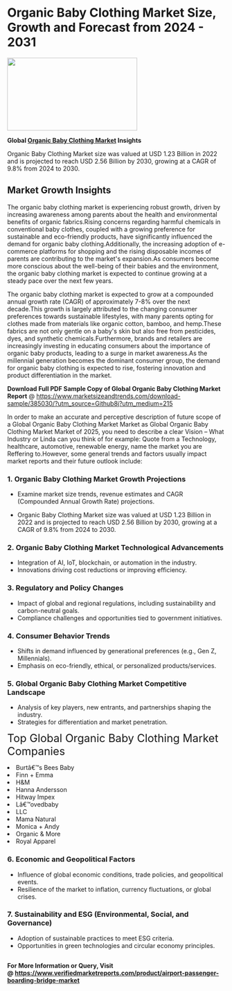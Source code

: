 <H1>Organic Baby Clothing Market Size, Growth and Forecast from 2024 - 2031</H1><img class="aligncenter size-medium wp-image-584254" src="https://thirdeyenews.in/wp-content/uploads/2024/09/Global-Market-Research-300x168.jpeg" alt="" width="300" height="168" /><p><strong>Global&nbsp;<a href="https://www.marketsizeandtrends.com/download-sample/385030/?utm_source=Github8j?utm_medium=215">Organic Baby Clothing Market</a> Insights</strong></p><p>Organic Baby Clothing Market size was valued at USD 1.23 Billion in 2022 and is projected to reach USD 2.56 Billion by 2030, growing at a CAGR of 9.8% from 2024 to 2030.</p><p><h2>Market Growth Insights</h2> <p>The organic baby clothing market is experiencing robust growth, driven by increasing awareness among parents about the health and environmental benefits of organic fabrics.Rising concerns regarding harmful chemicals in conventional baby clothes, coupled with a growing preference for sustainable and eco-friendly products, have significantly influenced the demand for organic baby clothing.Additionally, the increasing adoption of e-commerce platforms for shopping and the rising disposable incomes of parents are contributing to the market's expansion.As consumers become more conscious about the well-being of their babies and the environment, the organic baby clothing market is expected to continue growing at a steady pace over the next few years.</p> <p>The organic baby clothing market is expected to grow at a compounded annual growth rate (CAGR) of approximately 7-8% over the next decade.This growth is largely attributed to the changing consumer preferences towards sustainable lifestyles, with many parents opting for clothes made from materials like organic cotton, bamboo, and hemp.These fabrics are not only gentle on a baby's skin but also free from pesticides, dyes, and synthetic chemicals.Furthermore, brands and retailers are increasingly investing in educating consumers about the importance of organic baby products, leading to a surge in market awareness.As the millennial generation becomes the dominant consumer group, the demand for organic baby clothing is expected to rise, fostering innovation and product differentiation in the market.<p><span class=""><strong>Download Full PDF Sample Copy of Global Organic Baby Clothing Market Report</strong> @ <a href="https://www.marketsizeandtrends.com/download-sample/385030/?utm_source=Github8j?utm_medium=215" target="_blank">https://www.marketsizeandtrends.com/download-sample/385030/?utm_source=Github8j?utm_medium=215</a></span></p><p>In order to make an accurate and perceptive description of future scope of a Global&nbsp;Organic Baby Clothing Market Market as Global&nbsp;Organic Baby Clothing Market Market of 2025, you need to describe a clear Vision &ndash; What Industry or Linda can you think of for example: Quote from a Technology, healthcare, automotive, renewable energy, name the market you are Reffering to.However, some general trends and factors usually impact market reports and their future outlook include:</p><h3>1.&nbsp;<strong>Organic Baby Clothing Market Growth Projections</strong></h3><ul><li>Examine market size trends, revenue estimates and CAGR (Compounded Annual Growth Rate) projections.</li><li><p>Organic Baby Clothing Market size was valued at USD 1.23 Billion in 2022 and is projected to reach USD 2.56 Billion by 2030, growing at a CAGR of 9.8% from 2024 to 2030.</p></li></ul><h3>2.&nbsp;<strong>Organic Baby Clothing Market Technological Advancements</strong></h3><ul><li>Integration of AI, IoT, blockchain, or automation in the industry.</li><li>Innovations driving cost reductions or improving efficiency.</li></ul><h3>3.&nbsp;<strong>Regulatory and Policy Changes</strong></h3><ul><li>Impact of global and regional regulations, including sustainability and carbon-neutral goals.</li><li>Compliance challenges and opportunities tied to government initiatives.</li></ul><h3>4.&nbsp;<strong>Consumer Behavior Trends</strong></h3><ul><li>Shifts in demand influenced by generational preferences (e.g., Gen Z, Millennials).</li><li>Emphasis on eco-friendly, ethical, or personalized products/services.</li></ul><h3>5.&nbsp;<strong>Global Organic Baby Clothing Market Competitive Landscape</strong></h3><ul><li>Analysis of key players, new entrants, and partnerships shaping the industry.</li><li>Strategies for differentiation and market penetration.</li></ul><p data-pm-slice="1 1 []"><span style="color: inherit; font-family: inherit; font-size: 25px;">Top Global Organic Baby Clothing Market Companies</span></p><div class="" data-test-id=""><p><li>Burtâ€™s Bees Baby</li><li> Finn + Emma</li><li> H&M</li><li> Hanna Andersson</li><li> Hitway Impex</li><li> Lâ€™ovedbaby</li><li> LLC</li><li> Mama Natural</li><li> Monica + Andy</li><li> Organic & More</li><li> Royal Apparel</li></p></div><h3>6.&nbsp;<strong>Economic and Geopolitical Factors</strong></h3><ul><li>Influence of global economic conditions, trade policies, and geopolitical events.</li><li>Resilience of the market to inflation, currency fluctuations, or global crises.</li></ul><h3>7.&nbsp;<strong>Sustainability and ESG (Environmental, Social, and Governance)</strong></h3><ul><li>Adoption of sustainable practices to meet ESG criteria.</li><li>Opportunities in green technologies and circular economy principles.</li></ul><h2><strong style="font-size: 14px;">For More Information or Query, Visit @&nbsp;</strong><a style="background-color: #ffffff; font-size: 14px;" href="https://www.marketsizeandtrends.com/report/organic-baby-clothing-market/" target="_blank">https://www.verifiedmarketreports.com/product/airport-passenger-boarding-bridge-market</a></h2>